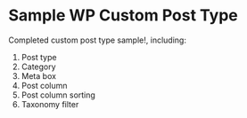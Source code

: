 # Sample WP Custom Post Type

Completed custom post type sample!, including:

1. Post type
2. Category
3. Meta box
4. Post column
5. Post column sorting
6. Taxonomy filter
